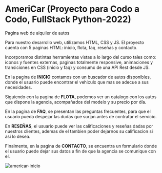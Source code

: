 # AmeriCar (Proyecto para Codo a Codo, FullStack Python-2022)
Pagina web de alquiler de autos

<p align="center">

Para nuestro desarrollo web, utilizamos HTML, CSS y JS. El proyecto cuenta con 5 paginas HTML: inicio, flota, faq, reseñas y contacto.

Incorporamos distintas herramientas vistas a lo largo del curso tales como: iconos y fuentes externas, paginas totalmente responsive, animaciones y transiciones en CSS (inicio y faq) y consumo de una API Rest desde JS.

En la pagina de **INICIO** contamos con un buscador de autos disponibles, donde el usuario puede encontrar el vehiculo que mas se adecue a sus necesidades.

Siguiendo con la pagina de **FLOTA**, podemos ver un catalogo con los autos que dispone la agencia, acompañados del modelo y su precio por día.

En la pagina de **FAQ**, se presentan las preguntas frecuentes, para que el usuario pueda despejar las dudas que surjan antes de contratar el servicio.

En **RESEÑAS**, el usuario puede ver las calificaciones y reseñas dadas por nuestros clientes, ademas de el tambien poder dejarnos su calificacion si asi lo desea.

Finalmente, en la pagina de **CONTACTO**, se encuentra un formulario donde el usuario puede dejar sus datos a fin de que la agencia se comunique con el.

</p>

![americar-inicio](https://user-images.githubusercontent.com/115589656/197308163-5d6aea55-ce91-4345-a6ee-95c22cd9ae02.png)


